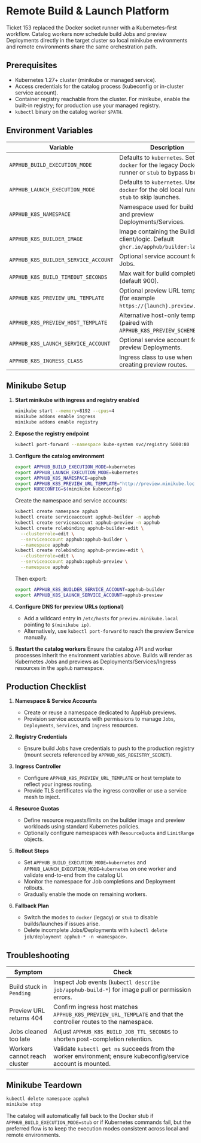 # Remote Build & Launch Platform

Ticket 153 replaced the Docker socket runner with a Kubernetes-first workflow. Catalog workers now schedule build Jobs and preview Deployments directly in the target cluster so local minikube environments and remote environments share the same orchestration path.

## Prerequisites
- Kubernetes 1.27+ cluster (minikube or managed service).
- Access credentials for the catalog process (kubeconfig or in-cluster service account).
- Container registry reachable from the cluster. For minikube, enable the built-in registry; for production use your managed registry.
- `kubectl` binary on the catalog worker `$PATH`.

## Environment Variables

| Variable | Description |
| --- | --- |
| `APPHUB_BUILD_EXECUTION_MODE` | Defaults to `kubernetes`. Set to `docker` for the legacy Docker runner or `stub` to bypass builds. |
| `APPHUB_LAUNCH_EXECUTION_MODE` | Defaults to `kubernetes`. Use `docker` for the old local runner or `stub` to skip launches. |
| `APPHUB_K8S_NAMESPACE` | Namespace used for build Jobs and preview Deployments/Services. |
| `APPHUB_K8S_BUILDER_IMAGE` | Image containing the BuildKit client/logic. Default `ghcr.io/apphub/builder:latest`. |
| `APPHUB_K8S_BUILDER_SERVICE_ACCOUNT` | Optional service account for build Jobs. |
| `APPHUB_K8S_BUILD_TIMEOUT_SECONDS` | Max wait for build completion (default 900). |
| `APPHUB_K8S_PREVIEW_URL_TEMPLATE` | Optional preview URL template (for example `https://{launch}.preview.local`). |
| `APPHUB_K8S_PREVIEW_HOST_TEMPLATE` | Alternative host-only template (paired with `APPHUB_K8S_PREVIEW_SCHEME`). |
| `APPHUB_K8S_LAUNCH_SERVICE_ACCOUNT` | Optional service account for preview Deployments. |
| `APPHUB_K8S_INGRESS_CLASS` | Ingress class to use when creating preview routes. |

## Minikube Setup

1. **Start minikube with ingress and registry enabled**
   ```bash
   minikube start --memory=8192 --cpus=4
   minikube addons enable ingress
   minikube addons enable registry
   ```
2. **Expose the registry endpoint**
   ```bash
   kubectl port-forward --namespace kube-system svc/registry 5000:80
   ```
3. **Configure the catalog environment**
   ```bash
   export APPHUB_BUILD_EXECUTION_MODE=kubernetes
   export APPHUB_LAUNCH_EXECUTION_MODE=kubernetes
   export APPHUB_K8S_NAMESPACE=apphub
   export APPHUB_K8S_PREVIEW_URL_TEMPLATE="http://preview.minikube.local/{launch}"
   export KUBECONFIG=$(minikube kubeconfig)
   ```
   Create the namespace and service accounts:
   ```bash
   kubectl create namespace apphub
   kubectl create serviceaccount apphub-builder -n apphub
   kubectl create serviceaccount apphub-preview -n apphub
   kubectl create rolebinding apphub-builder-edit \
     --clusterrole=edit \
     --serviceaccount apphub:apphub-builder \
     --namespace apphub
   kubectl create rolebinding apphub-preview-edit \
     --clusterrole=edit \
     --serviceaccount apphub:apphub-preview \
     --namespace apphub
   ```
   Then export:
   ```bash
   export APPHUB_K8S_BUILDER_SERVICE_ACCOUNT=apphub-builder
   export APPHUB_K8S_LAUNCH_SERVICE_ACCOUNT=apphub-preview
   ```
4. **Configure DNS for preview URLs (optional)**
   - Add a wildcard entry in `/etc/hosts` for `preview.minikube.local` pointing to `$(minikube ip)`.
   - Alternatively, use `kubectl port-forward` to reach the preview Service manually.

5. **Restart the catalog workers**
   Ensure the catalog API and worker processes inherit the environment variables above. Builds will render as Kubernetes Jobs and previews as Deployments/Services/Ingress resources in the `apphub` namespace.

## Production Checklist

1. **Namespace & Service Accounts**
   - Create or reuse a namespace dedicated to AppHub previews.
   - Provision service accounts with permissions to manage `Jobs`, `Deployments`, `Services`, and `Ingress` resources.

2. **Registry Credentials**
   - Ensure build Jobs have credentials to push to the production registry (mount secrets referenced by `APPHUB_K8S_REGISTRY_SECRET`).

3. **Ingress Controller**
   - Configure `APPHUB_K8S_PREVIEW_URL_TEMPLATE` or host template to reflect your ingress routing.
   - Provide TLS certificates via the ingress controller or use a service mesh to inject.

4. **Resource Quotas**
   - Define resource requests/limits on the builder image and preview workloads using standard Kubernetes policies.
   - Optionally configure namespaces with `ResourceQuota` and `LimitRange` objects.

5. **Rollout Steps**
   - Set `APPHUB_BUILD_EXECUTION_MODE=kubernetes` and `APPHUB_LAUNCH_EXECUTION_MODE=kubernetes` on one worker and validate end-to-end from the catalog UI.
   - Monitor the namespace for Job completions and Deployment rollouts.
   - Gradually enable the mode on remaining workers.

6. **Fallback Plan**
   - Switch the modes to `docker` (legacy) or `stub` to disable builds/launches if issues arise.
   - Delete incomplete Jobs/Deployments with `kubectl delete job/deployment apphub-* -n <namespace>`.

## Troubleshooting

| Symptom | Check |
| --- | --- |
| Build stuck in `Pending` | Inspect Job events (`kubectl describe job/apphub-build-*`) for image pull or permission errors. |
| Preview URL returns 404 | Confirm ingress host matches `APPHUB_K8S_PREVIEW_URL_TEMPLATE` and that the controller routes to the namespace. |
| Jobs cleaned too late | Adjust `APPHUB_K8S_BUILD_JOB_TTL_SECONDS` to shorten post-completion retention. |
| Workers cannot reach cluster | Validate `kubectl get ns` succeeds from the worker environment; ensure kubeconfig/service account is mounted. |

## Minikube Teardown

```bash
kubectl delete namespace apphub
minikube stop
```

The catalog will automatically fall back to the Docker stub if `APPHUB_BUILD_EXECUTION_MODE=stub` or if Kubernetes commands fail, but the preferred flow is to keep the execution modes consistent across local and remote environments.
